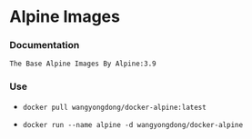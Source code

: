 # Alpine Images

### Documentation

`The Base Alpine Images By Alpine:3.9`

### Use
 
- `docker pull wangyongdong/docker-alpine:latest`

- `docker run --name alpine -d wangyongdong/docker-alpine`